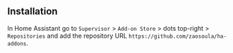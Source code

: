 ## Installation

In Home Assistant go to `Supervisor` > `Add-on Store` > dots top-right > `Repositories` and add the repository URL `https://github.com/zaosoula/ha-addons`.
